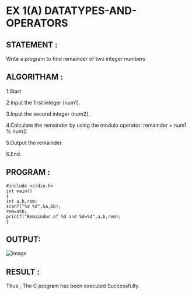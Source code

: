 # EX 1(A) DATATYPES-AND-OPERATORS
## STATEMENT :
Write a program to find remainder of two integer numbers
## ALGORITHAM :
1.Start

2.Input the first integer (num1).

3.Input the second integer (num2).

4.Calculate the remainder by using the modulo operator: remainder = num1 % num2.

5.Output the remainder.

6.End.

## PROGRAM :
```
#include <stdio.h>
int main()
{
int a,b,rem;
scanf("%d %d",&a,&b);
rem=a%b;
printf("Remainder of %d and %d=%d",a,b,rem);
}
```
## OUTPUT:
![image](https://github.com/Niroshassithanathan/DATATYPES-AND-OPERATORS/assets/121418437/69aedc69-a721-4bf9-88ea-079f39cf8aca)
## RESULT :
Thus , The C program has been executed Successfully.
